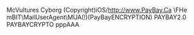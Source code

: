 McVultures Cyborg (Copyright)iOS/http://www.PayBay.Ca
\\FHe mBIT\MailUserAgent\MUA\(!)(PayBayENCRYPTION)
PAYBAY2.0
PAYBAYCRYPTO
pppAAA
